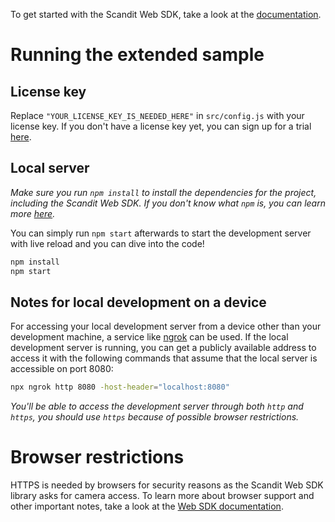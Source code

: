 To get started with the Scandit Web SDK, take a look at the [documentation](http://docs.scandit.com/stable/web/index.html).

# Running the extended sample

## License key
Replace `"YOUR_LICENSE_KEY_IS_NEEDED_HERE"` in `src/config.js` with your license key. If you don't have a
license key yet, you can sign up for a trial [here](https://ssl.scandit.com/customers/new?p=test&source=websdk).

## Local server

_Make sure you run `npm install` to install the dependencies for the project, including the Scandit Web SDK.
If you don't know what `npm` is, you can learn more [here](https://www.npmjs.com/#pane-what-is-npm)._

You can simply run `npm start` afterwards to start the development server with live reload and you can dive into the
code!


```bash
npm install
npm start
```

## Notes for local development on a device

For accessing your local development server from a device other than your development machine, a service like
[ngrok](https://ngrok.com/) can be used.
If the local development server is running, you can get a publicly available address to access it with the following
commands that assume that the local server is accessible on port 8080:
```bash
npx ngrok http 8080 -host-header="localhost:8080"
```

_You'll be able to access the development server through both `http` and `https`, you should use `https` because of
possible browser restrictions._

# Browser restrictions

HTTPS is needed by browsers for security reasons as the Scandit Web SDK library asks for camera access. To learn more
about browser support and other important notes, take a look at the [Web SDK documentation](http://docs.scandit.com/stable/web/index.html#important-notes).
